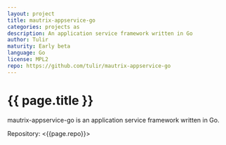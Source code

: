```yaml
---
layout: project
title: mautrix-appservice-go
categories: projects as
description: An application service framework written in Go
author: Tulir
maturity: Early beta
language: Go
license: MPL2
repo: https://github.com/tulir/mautrix-appservice-go
---
```


# {{ page.title }}
mautrix-appservice-go is an application service framework written in Go.

Repository: <{{page.repo}}>
